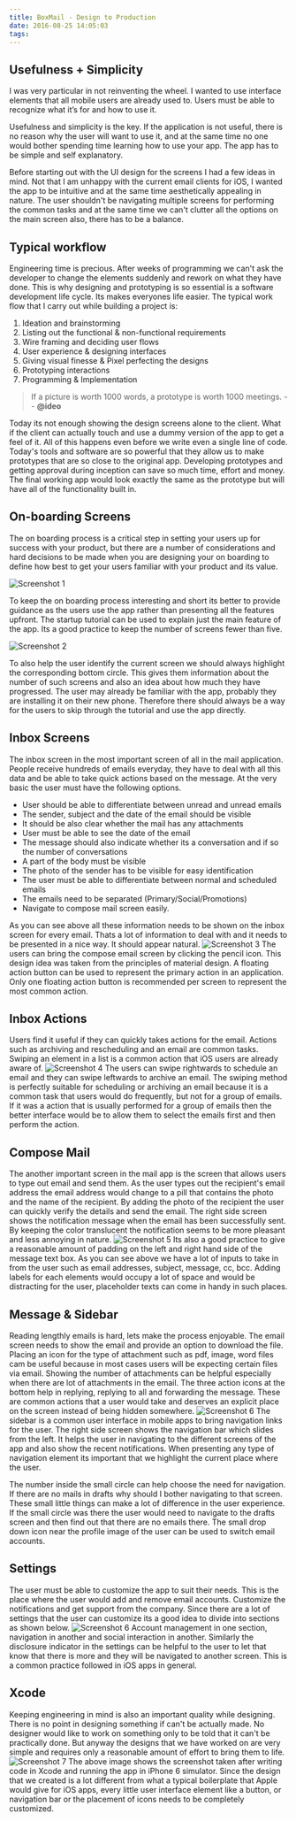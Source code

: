 ```yaml
---
title: BoxMail - Design to Production
date: 2016-08-25 14:05:03
tags:
---
```


## Usefulness + Simplicity
I was very particular in not reinventing the wheel. I wanted to use interface elements that all mobile users are already used to. Users must be able to recognize what it’s for and how to use it.
<!-- more -->

Usefulness and simplicity is the key. If the application is not useful, there is no reason why the user will want to use it, and at the same time no one would bother spending time learning how to use your app. The app has to be simple and self explanatory. 

Before starting out with the UI design for the screens I had a few ideas in mind. Not that I am unhappy with the current email clients for iOS, I wanted the app to be intuitive and at the same time aesthetically appealing in nature. The user shouldn't be navigating multiple screens for performing the common tasks and at the same time we can't clutter all the options on the main screen also, there has to be a balance.

## Typical workflow
Engineering time is precious. After weeks of programming we can't ask the developer to change the elements suddenly and rework on what they have done. This is why designing and prototyping is so essential is a software development life cycle. Its makes everyones life easier. The typical work flow that I carry out while building a project is:

1. Ideation and brainstorming 
1. Listing out the functional & non-functional requirements
1. Wire framing and deciding user flows
1. User experience & designing interfaces
1. Giving visual finesse & Pixel perfecting the designs
1. Prototyping interactions
1. Programming & Implementation

> If a picture is worth 1000 words, a prototype is worth 1000 meetings.
-- **@ideo**

Today its not enough showing the design screens alone to the client. What if the client can actually touch and use a dummy version of the app to get a feel of it. All of this happens even before we write even a single line of code. Today's tools and software are so powerful that they allow us to make prototypes that are so close to the original app. Developing prototypes and getting approval during inception can save so much time, effort and money. The final working app would look exactly the same as the prototype but will have all of the functionality built in.

## On-boarding Screens
The on boarding process is a critical step in setting your users up for success with your product, but there are a number of considerations and hard decisions to be made when you are designing your on boarding to define how best to get your users familiar with your product and its value.

![Screenshot 1](/img/inbox-mail-app/onboarding-screens.png)

To keep the on boarding process interesting and short its better to provide guidance as the users use the app rather than presenting all the features upfront. The startup tutorial can be used to explain just the main feature of the app. Its a good practice to keep the number of screens fewer than five.

![Screenshot 2](/img/inbox-mail-app/getting-started.png)

To also help the user identify the current screen we should always highlight the corresponding bottom circle. This gives them information about the number of such screens and also an idea about how much they have progressed. The user may already be familiar with the app, probably they are installing it on their new phone. Therefore there should always be a way for the users to skip through the tutorial and use the app directly.

## Inbox Screens
The inbox screen in the most important screen of all in the mail application. People receive hundreds of emails everyday, they have to deal with all this data and be able to take quick actions based on the message. At the very basic the user must have the following options.

- User should be able to differentiate between unread and unread emails
- The sender, subject and the date of the email should be visible
- It should be also clear whether the mail has any attachments
- User must be able to see the date of the email
- The message should also indicate whether its a conversation and if so the number of conversations
- A part of the body must be visible
- The photo of the sender has to be visible for easy identification
- The user must be able to differentiate between normal and scheduled emails
- The emails need to be separated (Primary/Social/Promotions)
- Navigate to compose mail screen easily.

As you can see above all these information needs to be shown on the inbox screen for every email. Thats a lot of information to deal with and it needs to be presented in a nice way. It should appear natural.
![Screenshot 3](/img/inbox-mail-app/inbox-screens.png)
The users can bring the compose email screen by clicking the pencil icon. This design idea was taken from the principles of material design. A floating action button can be used to represent the primary action in an application. Only one floating action button is recommended per screen to represent the most common action.

## Inbox Actions
Users find it useful if they can quickly takes actions for the email. Actions such as archiving and rescheduling and an email are common tasks. Swiping an element in a list is a common action that iOS users are already aware of.
![Screenshot 4](/img/inbox-mail-app/inbox-actions.png)
The users can swipe rightwards to schedule an email and they can swipe leftwards to archive an email. The swiping method is perfectly suitable for scheduling or archiving an email because it is a common task that users would do frequently, but not for a group of emails. If it was a action that is usually performed for a group of emails then the better interface would be to allow them to select the emails first and then perform the action.

## Compose Mail
The another important screen in the mail app is the screen that allows users to type out email and send them. As the user types out the recipient's email address the email address would change to a pill that contains the photo and the name of the recipient. By adding the photo of the recipient the user can quickly verify the details and send the email. The right side screen shows the notification message when the email has been successfully sent. By keeping the color translucent the notification seems to be more pleasant and less annoying in nature.
![Screenshot 5](/img/inbox-mail-app/compose-mail.png)
Its also a good practice to give a reasonable amount of padding on the left and right hand side of the message text box. As you can see above we have a lot of inputs to take in from the user such as email addresses, subject, message, cc, bcc. Adding labels for each elements would occupy a lot of space and would be distracting for the user, placeholder texts can come in handy in such places.

## Message & Sidebar
Reading lengthly emails is hard, lets make the process enjoyable. The email screen needs to show the email and provide an option to download the file. Placing an icon for the type of attachment such as pdf, image, word files cam be useful because in most cases users will be expecting certain files via email. Showing the number of attachments can be helpful especially when there are lot of attachments in the email. The three action icons at the bottom help in replying, replying to all and forwarding the message. These are common actions that a user would take and deserves an explicit place on the screen instead of being hidden somewhere.
![Screenshot 6](/img/inbox-mail-app/message.png)
The sidebar is a common user interface in mobile apps to bring navigation links for the user. The right side screen shows the navigation bar which slides from the left. It helps the user in navigating to the different screens of the app and also show the recent notifications. When presenting any type of navigation element its important that we highlight the current place where the user.

The number inside the small circle can help choose the need for navigation. If there are no mails in drafts why should I bother navigating to that screen. These small little things can make a lot of difference in the user experience. If the small circle was there the user would need to navigate to the drafts screen and then find out that there are no emails there. The small drop down icon near the profile image of the user can be used to switch email accounts.

## Settings
The user must be able to customize the app to suit their needs. This is the place where the user would add and remove email accounts. Customize the notifications and get support from the company. Since there are a lot of settings that the user can customize its a good idea to divide into sections as shown below.
![Screenshot 6](/img/inbox-mail-app/settings.png)
Account management in one section, navigation in another and social interaction in another. Similarly the disclosure indicator in the settings can be helpful to the user to let that know that there is more and they will be navigated to another screen. This is a common practice followed in iOS apps in general.

## Xcode
Keeping engineering in mind is also an important quality while designing. There is no point in designing something if can't be actually made. No designer would like to work on something only to be told that it can't be practically done. But anyway the designs that we have worked on are very simple and requires only a reasonable amount of effort to bring them to life.
![Screenshot 7](/img/inbox-mail-app/xcode-screenshot.png)
The above image shows the screenshot taken after writing code in Xcode and running the app in iPhone 6 simulator. Since the design that we created is a lot different from what a typical boilerplate that Apple would give for iOS apps, every little user interface element like a button, or navigation bar or the placement of icons needs to be completely customized. 
